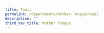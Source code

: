 ```yaml
---
title: Tamil
permalink: /departments/Mother-Tongue/tamil
description: ""
third_nav_title: Mother Tongue
---
```

